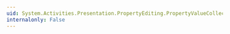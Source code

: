 ```yaml
---
uid: System.Activities.Presentation.PropertyEditing.PropertyValueCollection.SetIndex(System.Int32,System.Int32)
internalonly: False
---
```


